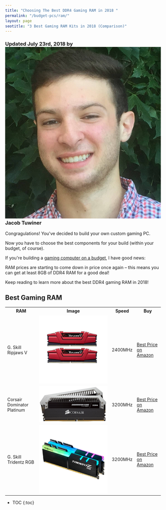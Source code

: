 ```yaml
---
title: "Choosing The Best DDR4 Gaming RAM in 2018 "
permalink: "/budget-pcs/ram/"
layout: page
seotitle: "3 Best Gaming RAM Kits in 2018 (Comparison)" 
---
```

<h3 class="page-subtitle">
	Updated July 23rd, 2018 by 
	<a href="/about/"><img src="/img/profile/close.jpg" class="circle" alt="Headshot"></a>
	Jacob Tuwiner
</h3>

Congragulations! You've decided to build your own custom gaming PC. 

Now you have to choose the best components for your build (within your budget, of course).

If you're building a [gaming computer on a budget](/budget-pcs/), I have good news: 

RAM prices are starting to come down in price once again – this means you can get at least 8GB of DDR4 RAM for a good deal! 

Keep reading to learn more about the best DDR4 gaming RAM in 2018!

## Best Gaming RAM

<table class="basic-table" align="center">
	<tr>
		<th>RAM</th>
		<th>Image</th>
		<th>Speed</th>
		<th>Buy</th>
	</tr>
	<tr>
		<td>G. Skill Ripjaws V</td>
		<td><a target="_blank" href="https://amzn.to/2A2fGOv"><img margin-right="40px" alt="G Skill Ripjaws V 2x4GB RAM" class="table-image" src="/img/ram/g-skill-ripjaws-v.jpg" /></a></td>
		<td>2400MHz</td>
		<td><a class="big-button" href="https://amzn.to/2A2fGOv">Best Price on Amazon</a></td>
	</tr>
	<tr>
		<td>Corsair Dominator Platinum</td>
		<td><a target="_blank" href="https://amzn.to/2uWUvrk"><img margin-right="40px" alt="Corsair Dominator Platinum" class="table-image" src="/img/ram/corsair-dominator-platinum.jpg" /></a></td>
		<td>3200MHz</td>
		<td><a class="big-button" href="https://amzn.to/2uWUvrk">Best Price on Amazon</a></td>
	</tr>
	<tr>
		<td>G. Skill Tridentz RGB</td>
		<td><a target="_blank" href="https://amzn.to/2JLn4gN"><img margin-right="40px" alt="g skill tridentz rgb" class="table-image" src="/img/ram/g-skill-tridentz-rgb.png" /></a></td>
		<td>3200MHz</td>
		<td><a class="big-button" href="https://amzn.to/2JLn4gN">Best Price on Amazon</a></td>
	</tr>
</table>

* TOC 
{:toc}